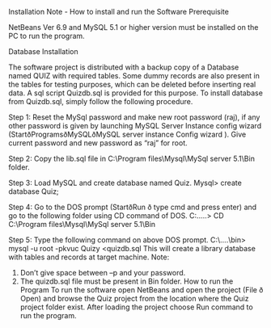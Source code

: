 Installation Note - How to install and run the Software 
Prerequisite

NetBeans Ver 6.9 and MySQL 5.1 or higher version must be installed on the PC to run the program. 

Database Installation

The software project is distributed with a backup copy of a Database named QUIZ with required tables. Some dummy records are also present in the tables for testing purposes, which can be deleted before inserting real data. A sql script Quizdb.sql is provided for this purpose.
To install database from Quizdb.sql, simply follow the following procedure.

Step 1: Reset the MySql password and make new root password (raj), if any other password is given by launching MySQL Server Instance config wizard (StartðProgramsðMySQLðMySQL server instance Config wizard ).
Give current password and new password as “raj” for root.

Step 2: Copy the lib.sql file in C:\Program files\Mysql\MySql server 5.1\Bin folder.

Step 3: Load MySQL and create database named Quiz.
Mysql> create database Quiz;

Step 4: Go to the DOS prompt (StartðRun ð type cmd and press enter) and go to the following folder using CD command of DOS.
C:\.....> CD C:\Program files\Mysql\MySql server 5.1\Bin

Step 5: Type the following command on above DOS prompt.
C:\….\bin> mysql -u root -pkvuc Quizy  <quizdb.sql
This will create a library database with tables and records at target machine.
Note:
1. Don’t give space between –p and your password.
2. The quizdb.sql  file must be present in Bin folder.
How to run the Program 
To run the software open NetBeans and open the project (File ð Open) and browse the Quiz project from the location where the Quiz project folder exist. After loading the project choose Run command to run the program.
